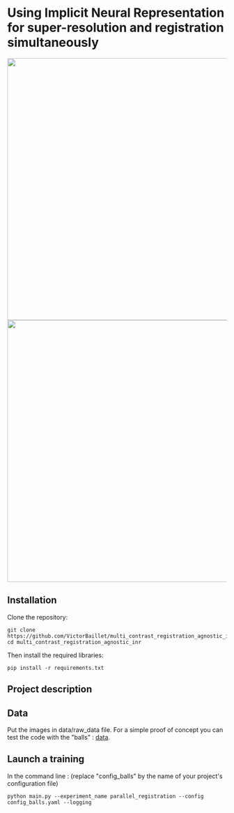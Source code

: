 # Using Implicit Neural Representation for super-resolution and registration simultaneously
<img src="https://github.com/VictorBaillet/multi_contrast_registration_agnostic_inr/assets/105466709/e4f2e117-3f6c-4e2a-b8db-27b62d67c246" width="600"> 
<img src="https://github.com/VictorBaillet/multi_contrast_registration_agnostic_inr/assets/105466709/99bbfaab-85b8-4ce8-9406-1f5ef8071b09" width="600"> 

## Installation

Clone the repository:
~~~
git clone https://github.com/VictorBaillet/multi_contrast_registration_agnostic_inr.git
cd multi_contrast_registration_agnostic_inr
~~~

Then install the required libraries:
~~~
pip install -r requirements.txt
~~~

## Project description

## Data

Put the images in data/raw_data file.
For a simple proof of concept you can test the code with the "balls" : [data](https://github.com/VictorBaillet/multi_contrast_registration_agnostic_inr/releases/tag/large_files). 

## Launch a training

In the command line : (replace "config_balls" by the name of your project's configuration file)

`python main.py --experiment_name parallel_registration --config config_balls.yaml --logging` 
